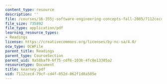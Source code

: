 ```yaml
---
content_type: resource
description: ''
file: /courses/16-355j-software-engineering-concepts-fall-2005/7112cecd79cfcd4f052d062f1d0a505e_kearney.pdf
file_size: 735892
file_type: application/pdf
learning_resource_types:
- Readings
license: https://creativecommons.org/licenses/by-nc-sa/4.0/
ocw_type: OCWFile
parent_title: Readings
parent_type: CourseSection
parent_uid: 9a58baf9-6f75-cdf6-103b-4fc8e13305a2
resourcetype: Document
title: kearney.pdf
uid: 7112cecd-79cf-cd4f-052d-062f1d0a505e
---
```

